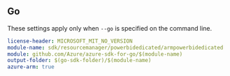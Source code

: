 ## Go

These settings apply only when `--go` is specified on the command line.

``` yaml $(go) && $(track2)
license-header: MICROSOFT_MIT_NO_VERSION
module-name: sdk/resourcemanager/powerbidedicated/armpowerbidedicated
module: github.com/Azure/azure-sdk-for-go/$(module-name)
output-folder: $(go-sdk-folder)/$(module-name)
azure-arm: true
```
